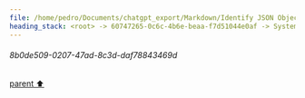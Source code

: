 ```yaml
---
file: /home/pedro/Documents/chatgpt_export/Markdown/Identify JSON Object Keys.md
heading_stack: <root> -> 60747265-0c6c-4b6e-beaa-f7d51044e0af -> System -> 63001cc6-1d28-4fbb-a549-efc65281f584 -> System -> aaa2e9e0-e9cb-4e2c-b570-b8aa9620d0d8 -> User -> 5e02f37b-fdaa-439a-b691-0a59c0854770 -> Assistant -> 1d6a55c7-f0df-4843-8981-4d2196502c42 -> Tool -> 29b7f640-7376-4ffd-bdae-0c2b274d73ce -> Assistant -> aaa2ffe4-a38f-4be8-bb1b-f0d4b30e5af6 -> User -> 692d1737-ce81-4e0c-9b27-a1a2c67a7d21 -> Assistant -> 6a620821-ccbb-4778-b3d0-07eeb899a45c -> Tool -> b306ed66-ebf9-45d4-9e12-c1cdbe1c54f7 -> Assistant -> aaa25d12-8050-46fd-8724-b92ac6cc490d -> User -> 4a5bea9c-fdc2-49d2-899b-a7e98d2b903f -> Assistant -> 56593acc-7a9b-4a0e-94c0-43a09e075d29 -> Tool -> eb25eb85-a95a-4ff3-a25d-988c91e5822a -> Assistant -> aaa2da8a-fdad-4b02-a5aa-f2c1c247738f -> User -> c7096f9b-051c-4659-9371-153751735216 -> Assistant -> aaa2f7ba-2233-4b33-ab80-f9be3827fa86 -> User -> 391e31cc-74d5-4b7f-9f62-592742338f7a -> Assistant -> aaa20b0b-a2b5-4907-958e-f46941927b84 -> User -> 78939945-3852-4cc0-9554-2678a0351f8b -> Assistant -> aaa2815f-5673-40ca-90bb-8ad4503ed7c0 -> User -> 9c00a084-b58e-4402-9902-94fdca6d3634 -> Assistant -> d5741d14-3bca-47eb-b258-e77b5986e884 -> Tool -> 82071a5a-5b43-4063-8bea-d2271ec6dafb -> Assistant -> aaa214ed-2988-449b-90bd-2acdb6a15628 -> User -> 412b400d-14dc-48a4-90c1-5a4921988049 -> Assistant -> 8b0de509-0207-47ad-8c3d-daf78843469d
---
```

###### 8b0de509-0207-47ad-8c3d-daf78843469d
[parent ⬆️](#412b400d-14dc-48a4-90c1-5a4921988049)
